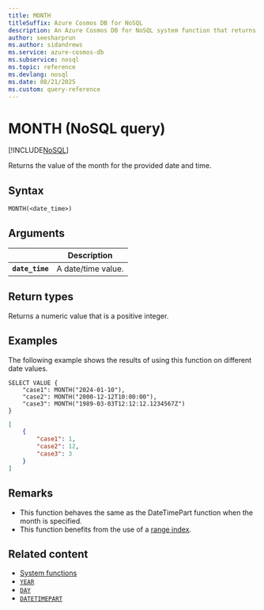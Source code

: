 ```yaml
---
title: MONTH
titleSuffix: Azure Cosmos DB for NoSQL
description: An Azure Cosmos DB for NoSQL system function that returns the value of the month for the provided date and time.
author: seesharprun
ms.author: sidandrews
ms.service: azure-cosmos-db
ms.subservice: nosql
ms.topic: reference
ms.devlang: nosql
ms.date: 08/21/2025
ms.custom: query-reference
---
```


# MONTH (NoSQL query)

[!INCLUDE[NoSQL](../../includes/appliesto-nosql.md)]

Returns the value of the month for the provided date and time.

## Syntax

```nosql
MONTH(<date_time>)  
```  

## Arguments

| | Description |
| --- | --- |
| **`date_time`** | A date/time value. |

## Return types

Returns a numeric value that is a positive integer.

## Examples

The following example shows the results of using this function on different date values.

```nosql
SELECT VALUE {
    "case1": MONTH("2024-01-10"),
    "case2": MONTH("2000-12-12T10:00:00"),
    "case3": MONTH("1989-03-03T12:12:12.1234567Z")
}
```

```json
[
    {
        "case1": 1,
        "case2": 12,
        "case3": 3
    }
]
```

## Remarks

- This function behaves the same as the DateTimePart function when the month is specified.
- This function benefits from the use of a [range index](../../index-policy.md#includeexclude-strategy).

## Related content

- [System functions](system-functions.yml)
- [`YEAR`](year.md)
- [`DAY`](day.md)
- [`DATETIMEPART`](datetimepart.md)
